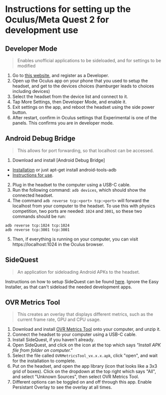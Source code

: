 # Instructions for setting up the Oculus/Meta Quest 2 for development use

## Developer Mode
> Enables unofficial applications to be sideloaded, and for settings to be
> modified
1. Go to [this website](https://developer.oculus.com/manage/organizations/create/), and register as a Developer.
2. Open up the Oculus app on your phone that you used to setup the headset, and get to the devices choices (hamburger leads to choices including devices)
3. Select the headset from the device list and connect to it.
4. Tap More Settings, then Developer Mode, and enable it.
5. Exit settings on the app, and reboot the headset using the side power button.
6. After restart, confirm in Oculus settings that Experimental is one of the
panels.  This confirms you are in developer mode.

## Android Debug Bridge
> This allows for port forwarding, so that localhost can be accessed.
1. Download and install [Android Debug Bridge]
  * [Installation](https://www.xda-developers.com/install-adb-windows-macos-linux/)  or just apt-get install android-tools-adb
  * [Instructions for use](https://developer.android.com/studio/command-line/adb.html).
2. Plug in the headset to the computer using a USB-C cable.
3. Run the following command: `adb devices`, which should show the connected
headset. 
4. The command `adb reverse tcp:<port> tcp:<port>` will forward the localhost
from your computer to the headset. To use this with physics competition, two
ports are needed: `1024` and `3001`, so these two commands should be run:
```
adb reverse tcp:1024 tcp:1024
adb reverse tcp:3001 tcp:3001
```
5. Then, if everything is running on your computer, you can visit https://localhost:1024 in the Oculus browser.

## SideQuest
> An application for sideloading Android APKs to the headset.

Instructions on how to setup SideQuest can be found [here](https://sidequestvr.com/setup-howto). Ignore the Easy Installer, as that can't sideload the needed 
development apps.


## OVR Metrics Tool
> This creates an overlay that displays different metrics, such as the current
> frame rate, GPU and CPU usage. 
1. Download and install [OVR Metrics Tool](https://developer.oculus.com/downloads/package/ovr-metrics-tool/) onto your computer, and unzip it. 
2. Connect the headset to your computer using a USB-C cable.
3. Install SideQuest, if you haven't already.
4. Open SideQuest, and click on the icon at the top which says *"Install APK  file from folder on computer."*
5. Select the file called `OVRMetricsTool_vx.x.x.apk`, click "open", and wait for the installation to complete.
6. Put on the headset, and open the app library (icon that looks like a 3x3 
grid of boxes). Click on the dropdown at the top right which says "All", and select "Unknown Sources", then select OVR Metrics Tool.
7. Different options can be toggled on and off through this app. Enable Persistant Overlay to see the overlay at all times.